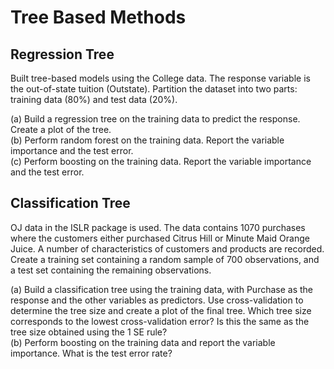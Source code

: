 # Tree Based Methods

## Regression Tree
Built tree-based models using the College data. The response variable is the out-of-state tuition (Outstate). Partition the dataset into two parts: training data (80%) and test data (20%).  

(a)	Build a regression tree on the training data to predict the response. Create a plot of the tree.  
(b)	Perform random forest on the training data. Report the variable importance and the test error.  
(c)	Perform boosting on the training data. Report the variable importance and the test error.  

## Classification Tree
OJ data in the ISLR package is used. The data contains 1070 purchases where the customers either purchased Citrus Hill or Minute Maid Orange Juice. A number of characteristics of customers and products are recorded. Create a training set containing a random sample of 700 observations, and a test set containing the remaining observations.  

(a)	Build a classification tree using the training data, with Purchase as the response and the other variables as predictors. Use cross-validation to determine the tree size and create a plot of the final tree. Which tree size corresponds to the lowest cross-validation error? Is this the same as the tree size obtained using the 1 SE rule?  
(b)	Perform boosting on the training data and report the variable importance. What is the test error rate?

